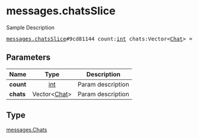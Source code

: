 # messages.chatsSlice

Sample Description

<pre>
<a href="../constructor/messages.chatsSlice.md">messages.chatsSlice</a>#9cd81144 count:<a href="../type/int.md">int</a> chats:Vector&lt;<a href="../type/Chat.md">Chat</a>&gt; = <a href="../type/messages.Chats.md">messages.Chats</a>;</pre>
## Parameters

| Name | Type | Description |
|------|:----:|-------------|
| **count** | <a href="../type/int.md">int</a> | Param description |
| **chats** | Vector&lt;<a href="../type/Chat.md">Chat</a>&gt; | Param description |

## Type

<a href="../type/messages.Chats.md">messages.Chats</a>
